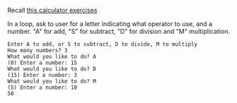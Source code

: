 Recall [this calculator exercises](Unit_4.md#sum-all-the-numbers)

In a loop, ask to user for a letter indicating what operator to use, and a number.
"A" for add, "S" for subtract, "D" for division and "M" multiplication.

```
Enter A to add, or S to subtract, D to divide, M to multiply
How many numbers? 3
What would you like to do? A
(0) Enter a number: 15
What would you like to do? D
(15) Enter a number: 3
What would you like to do? M
(5) Enter a number: 10
50
```
